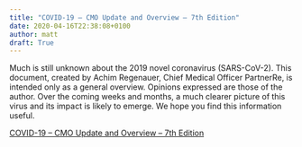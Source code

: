 ```yaml
---
title: "COVID-19 – CMO Update and Overview – 7th Edition"
date: 2020-04-16T22:38:08+0100
author: matt
draft: True
---
```

Much is still unknown about the 2019 novel coronavirus (SARS-CoV-2). This document, created by Achim Regenauer, Chief Medical Officer PartnerRe, is intended only as a general overview. Opinions expressed are those of the author. Over the coming weeks and months, a much clearer picture of this virus and its impact is likely to emerge. We hope you find this information useful.

[ COVID-19 – CMO Update and Overview – 7th Edition ]( https://partnerre.com/opinions_research/covid-19-cmo-update-and-overview-7th-edition/ )
